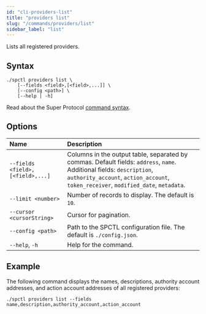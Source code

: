 ```yaml
---
id: "cli-providers-list"
title: "providers list"
slug: "/commands/providers/list"
sidebar_label: "list"
---
```


Lists all registered providers.

## Syntax

```
./spctl providers list \
    [--fields <field>,[<field>,...]] \
    [--config <path>] \
    [--help | -h]
```

Read about the Super Protocol [command syntax](/cli/commands#command-syntax).

## Options  

| <div style={{width:265}}>**Name**</div> | **Description** |
| :- | :- |
| `--fields <field>,[<field>,...]`| Columns in the output table, separated by commas. Default fields: `address`, `name`. Additional fields: `description`, `authority_account`, `action_account`, `token_receiver`, `modified_date`, `metadata`. |
| `--limit <number>` | Number of records to display. The default is `10`. |
| `--cursor <cursorString>` | Cursor for pagination. |
| `--config <path>` | Path to the SPCTL configuration file. The default is `./config.json`. |
| `--help`, `-h` | Help for the command. |

## Example

The following command displays the names, descriptions, authority account addresses, and action account addresses of all registered providers:

```
./spctl providers list --fields name,description,authority_account,action_account
```